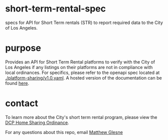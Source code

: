 # short-term-rental-spec
specs for API for Short Term rentals (STR) to report required data to the City of Los Angeles. 

# purpose
Provides an API for Short Term Rental platforms to verify with the City of Los Angeles if any listings on their platforms are not in compliance with local ordinances. For specifics, please refer to the openapi spec located at [./platform-sharing/v1.0.yaml](./platform-sharing/v1.0.yaml). A hosted version of the documentation can be found [here](https://app.swaggerhub.com/apis-docs/Host-Compliance/PlatformSharing/1.0).

# contact 

To learn more about the City's short term rental program, please view the [DCP Home Sharing Ordinance](https://planning.lacity.org/ordinances/docs/HomeSharing/adopted/FAQ.pdf). 

For any questions about this repo, email [Matthew Glesne](mailto://matthew.glesne@lacity.org)

